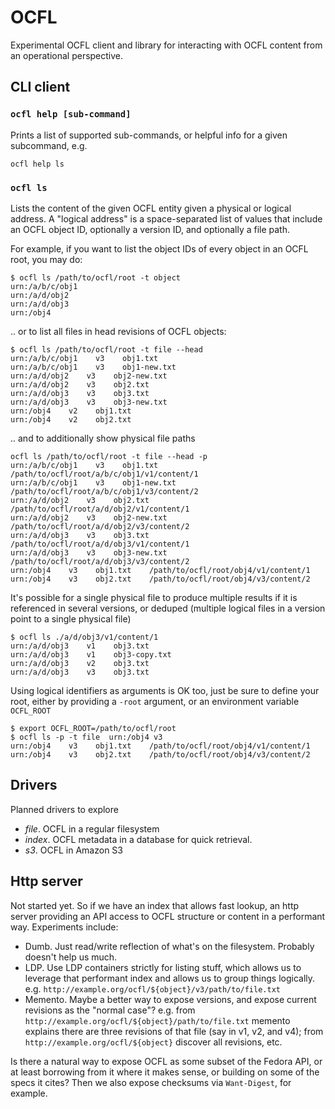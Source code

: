 # OCFL

Experimental OCFL client and library for interacting with OCFL content from an operational perspective.  

## CLI client

### `ocfl help [sub-command]`

Prints a list of supported sub-commands, or helpful info for a given subcommand, e.g.

    ocfl help ls

### `ocfl ls`

Lists the content of the given OCFL entity given a physical or logical address.  A "logical address" is a space-separated list of values that include an OCFL object ID, optionally a version ID, and optionally a file path.

For example, if you want to list the object IDs of every object in an OCFL root,
you may do:

    $ ocfl ls /path/to/ocfl/root -t object
    urn:/a/b/c/obj1
    urn:/a/d/obj2
    urn:/a/d/obj3
    urn:/obj4

.. or to list all files in head revisions of OCFL objects:

    $ ocfl ls /path/to/ocfl/root -t file --head
    urn:/a/b/c/obj1    v3    obj1.txt
    urn:/a/b/c/obj1    v3    obj1-new.txt
    urn:/a/d/obj2    v3    obj2-new.txt
    urn:/a/d/obj2    v3    obj2.txt
    urn:/a/d/obj3    v3    obj3.txt
    urn:/a/d/obj3    v3    obj3-new.txt
    urn:/obj4    v2    obj1.txt
    urn:/obj4    v2    obj2.txt

.. and to additionally show physical file paths

    ocfl ls /path/to/ocfl/root -t file --head -p
    urn:/a/b/c/obj1    v3    obj1.txt    /path/to/ocfl/root/a/b/c/obj1/v1/content/1
    urn:/a/b/c/obj1    v3    obj1-new.txt    /path/to/ocfl/root/a/b/c/obj1/v3/content/2
    urn:/a/d/obj2    v3    obj2.txt    /path/to/ocfl/root/a/d/obj2/v1/content/1
    urn:/a/d/obj2    v3    obj2-new.txt    /path/to/ocfl/root/a/d/obj2/v3/content/2
    urn:/a/d/obj3    v3    obj3.txt    /path/to/ocfl/root/a/d/obj3/v1/content/1
    urn:/a/d/obj3    v3    obj3-new.txt    /path/to/ocfl/root/a/d/obj3/v3/content/2
    urn:/obj4    v3    obj1.txt    /path/to/ocfl/root/obj4/v1/content/1
    urn:/obj4    v3    obj2.txt    /path/to/ocfl/root/obj4/v3/content/2

It's possible for a single physical file to produce multiple results if it is referenced in several versions, or deduped (multiple logical files in a version point to a single physical file)

    $ ocfl ls ./a/d/obj3/v1/content/1
    urn:/a/d/obj3    v1    obj3.txt
    urn:/a/d/obj3    v1    obj3-copy.txt
    urn:/a/d/obj3    v2    obj3.txt
    urn:/a/d/obj3    v3    obj3.txt

Using logical identifiers as arguments is OK too, just be sure to define your root, either by providing a `-root` argument, or an environment variable `OCFL_ROOT`

    $ export OCFL_ROOT=/path/to/ocfl/root
    $ ocfl ls -p -t file  urn:/obj4 v3
    urn:/obj4    v3    obj1.txt    /path/to/ocfl/root/obj4/v1/content/1
    urn:/obj4    v3    obj2.txt    /path/to/ocfl/root/obj4/v3/content/2

## Drivers

Planned drivers to explore

* _file_.  OCFL in a regular filesystem
* _index_.  OCFL metadata in a database for quick retrieval.
* _s3_.  OCFL in Amazon S3

## Http server

Not started yet.  So if we have an index that allows fast lookup, an http server providing an API access to OCFL structure or content in a performant way.
Experiments include:

* Dumb.  Just read/write reflection of what's on the filesystem.  Probably doesn't help us much.
* LDP.  Use LDP containers strictly for listing stuff, which allows us to leverage that performant index and allows us to group things logically.
  e.g. `http://example.org/ocfl/${object}/v3/path/to/file.txt`
* Memento.  Maybe a better way to expose versions, and expose current revisions as the "normal case"?  e.g. from `http://example.org/ocfl/${object}/path/to/file.txt` memento explains there are three revisions of that file (say in v1, v2, and v4); from `http://example.org/ocfl/${object}` discover all revisions, etc.

Is there a natural way to expose OCFL as some subset of the Fedora API, or at least borrowing from it where it makes sense, or building on some of the specs it cites?  Then we also expose checksums via `Want-Digest`, for example.